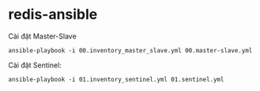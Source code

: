 # redis-ansible

Cài đặt Master-Slave
```
ansible-playbook -i 00.inventory_master_slave.yml 00.master-slave.yml 
```

Cài đặt Sentinel:
```
ansible-playbook -i 01.inventory_sentinel.yml 01.sentinel.yml
```
